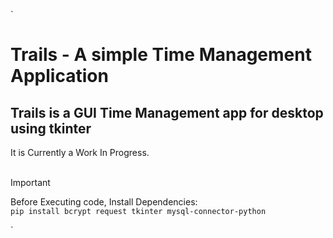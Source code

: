 `
# Trails - A simple Time Management Application <br/>
## Trails is  a GUI Time Management app for desktop using tkinter <br/>
It is Currently a Work In Progress.<br/>
<br/>

> [!IMPORTANT]
> Before Executing code, Install Dependencies:
<br/>`pip install bcrypt request tkinter mysql-connector-python`

`
